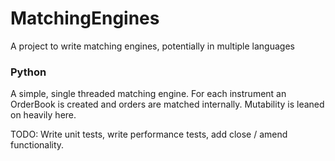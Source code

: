 # MatchingEngines
A project to write matching engines, potentially in multiple languages

### Python

A simple, single threaded matching engine. For each instrument an OrderBook is created and orders are matched internally.
Mutability is leaned on heavily here.

TODO: Write unit tests, write performance tests, add close / amend functionality.
